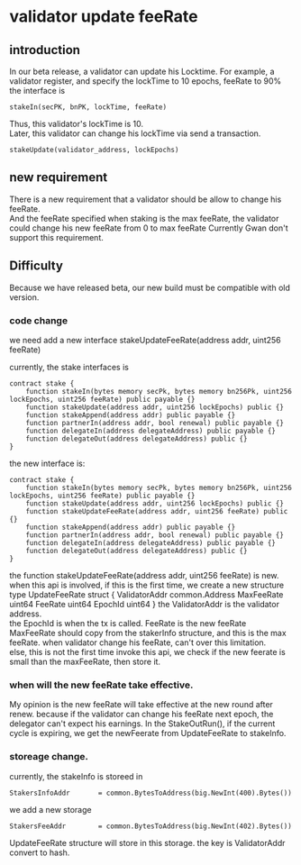 # validator update feeRate

## introduction 

In our beta release, a validator can update his Locktime. 
For example, a validator register, and specify the lockTime to 10 epochs, feeRate to 90%
the interface is
```
stakeIn(secPK, bnPK, lockTime, feeRate)
```
Thus, this validator's lockTime is 10.   
Later, this validator can change his lockTime via send a transaction. 
```
stakeUpdate(validator_address, lockEpochs)
```

## new requirement
There is a new requirement that a validator should be allow to change his feeRate.   
And the feeRate specified when staking is the max feeRate,
the validator could change his new feeRate from 0 to max feeRate
Currently Gwan don't support this requirement.

## Difficulty
Because we have released beta, our new build must be compatible with old version.

### code change
we need add a new interface stakeUpdateFeeRate(address addr, uint256 feeRate)

currently, the stake interfaces is
```
contract stake {
	function stakeIn(bytes memory secPk, bytes memory bn256Pk, uint256 lockEpochs, uint256 feeRate) public payable {}
	function stakeUpdate(address addr, uint256 lockEpochs) public {}
	function stakeAppend(address addr) public payable {}
	function partnerIn(address addr, bool renewal) public payable {}
	function delegateIn(address delegateAddress) public payable {}
	function delegateOut(address delegateAddress) public {}
}
```

the new interface is:
```
contract stake {
    function stakeIn(bytes memory secPk, bytes memory bn256Pk, uint256 lockEpochs, uint256 feeRate) public payable {}
    function stakeUpdate(address addr, uint256 lockEpochs) public {}
    function stakeUpdateFeeRate(address addr, uint256 feeRate) public {}
    function stakeAppend(address addr) public payable {}
    function partnerIn(address addr, bool renewal) public payable {}
    function delegateIn(address delegateAddress) public payable {}
    function delegateOut(address delegateAddress) public {}
}
```

the function stakeUpdateFeeRate(address addr, uint256 feeRate) is new.
when this api is involved, if this is the first time, we create a new structure 
type UpdateFeeRate struct {
	ValidatorAddr    common.Address
	MaxFeeRate uint64
	FeeRate uint64
    EpochId uint64
}
the ValidatorAddr is the validator address.   
the EpochId is when the tx is called.
FeeRate is the new feeRate   
MaxFeeRate should copy from the stakerInfo structure, and this is the max feeRate. when validator change his feeRate, can't over this limitation.   
else, this is not the first time invoke this api, we check if the new feerate is small than the maxFeeRate, then store it.

### when will the new feeRate take effective.
My opinion is the new feeRate will take effective at the new round after renew. because if the validator can change his feeRate next epoch, the delegator can't expect his earnings.
In the StakeOutRun(), if the current cycle is expiring, we get the newFeerate from UpdateFeeRate to stakeInfo.

### storeage change.
currently, the stakeInfo is storeed in
```
StakersInfoAddr       = common.BytesToAddress(big.NewInt(400).Bytes())
```
we add a new storage
```
StakersFeeAddr        = common.BytesToAddress(big.NewInt(402).Bytes())
```
UpdateFeeRate structure will store in this storage.
the key is ValidatorAddr convert to hash.

